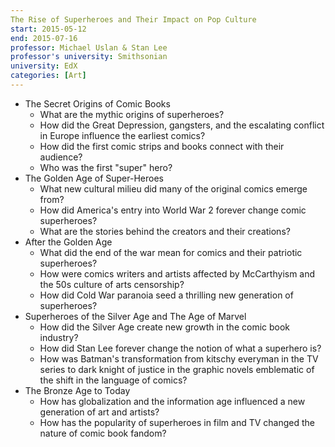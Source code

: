 ```yaml
---
The Rise of Superheroes and Their Impact on Pop Culture
start: 2015-05-12
end: 2015-07-16
professor: Michael Uslan & Stan Lee
professor's university: Smithsonian
university: EdX
categories: [Art]
---
```

- The Secret Origins of Comic Books
  - What are the mythic origins of superheroes?
  - How did the Great Depression, gangsters, and the escalating conflict in Europe influence the earliest comics?
  - How did the first comic strips and books connect with their audience?
  - Who was the first "super" hero?
- The Golden Age of Super-Heroes
  - What new cultural milieu did many of the original comics emerge from?
  - How did America's entry into World War 2 forever change comic superheroes?
  - What are the stories behind the creators and their creations?
- After the Golden Age
  - What did the end of the war mean for comics and their patriotic superheroes?
  - How were comics writers and artists affected by McCarthyism and the 50s culture of arts censorship?
  - How did Cold War paranoia seed a thrilling new generation of superheroes?
- Superheroes of the Silver Age and The Age of Marvel
  - How did the Silver Age create new growth in the comic book industry?
  - How did Stan Lee forever change the notion of what a superhero is?
  - How was Batman's transformation from kitschy everyman in the TV series to dark knight of justice in the graphic novels emblematic of the shift in the language of comics? 
- The Bronze Age to Today 
  - How has globalization and the information age influenced a new generation of art and artists?
  - How has the popularity of superheroes in film and TV changed the nature of comic book fandom?
